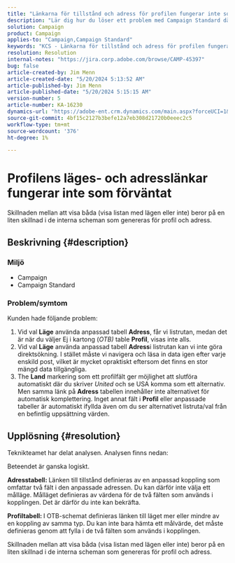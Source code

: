 ```yaml
---
title: "Länkarna för tillstånd och adress för profilen fungerar inte som förväntat"
description: "Lär dig hur du löser ett problem med Campaign Standard där listrutan inte är synlig när du väljer Läge med anpassad tabelladress."
solution: Campaign
product: Campaign
applies-to: "Campaign,Campaign Standard"
keywords: "KCS - Länkarna för tillstånd och adress för profilen fungerar inte som förväntat "
resolution: Resolution
internal-notes: "https://jira.corp.adobe.com/browse/CAMP-45397"
bug: false
article-created-by: Jim Menn
article-created-date: "5/20/2024 5:13:52 AM"
article-published-by: Jim Menn
article-published-date: "5/20/2024 5:15:15 AM"
version-number: 5
article-number: KA-16230
dynamics-url: "https://adobe-ent.crm.dynamics.com/main.aspx?forceUCI=1&pagetype=entityrecord&etn=knowledgearticle&id=7cbb54ba-6716-ef11-9f8a-6045bd006268"
source-git-commit: 4bf15c2127b3befe12a7eb308d21720b0eeec2c5
workflow-type: tm+mt
source-wordcount: '376'
ht-degree: 1%

---
```


# Profilens läges- och adresslänkar fungerar inte som förväntat


Skillnaden mellan att visa båda (visa listan med lägen eller inte) beror på en liten skillnad i de interna scheman som genereras för profil och adress.

## Beskrivning {#description}


### <b>Miljö</b>

- Campaign
- Campaign Standard


### <b>Problem/symtom</b>

Kunden hade följande problem:

1. Vid val <b>Läge</b> använda anpassad tabell <b>Adress</b>, får vi listrutan, medan det är när du väljer Ej i kartong (*OTB)* table <b>Profil</b>, visas inte alls.
2. Vid val <b>Läge</b> använda anpassad tabell <b>Adress</b>i listrutan kan vi inte göra direktsökning. I stället måste vi navigera och läsa in data igen efter varje enskild post, vilket är mycket opraktiskt eftersom det finns en stor mängd data tillgängliga.
3. The <b>Land</b> markering som ett profilfält ger möjlighet att slutföra automatiskt där du skriver *United* och se USA komma som ett alternativ. Men samma länk på <b>Adress</b> tabellen innehåller inte alternativet för automatisk komplettering. Inget annat fält i <b>Profil</b> eller anpassade tabeller är automatiskt ifyllda även om du ser alternativet listruta/val från en befintlig uppsättning värden.



## Upplösning {#resolution}


Teknikteamet har delat analysen. Analysen finns nedan:

Beteendet är ganska logiskt.

<b>Adresstabell: </b>Länken till tillstånd definieras av en anpassad koppling som omfattar två fält i den anpassade adressen. Du kan därför inte välja ett målläge.
Målläget definieras av värdena för de två fälten som används i kopplingen. Det är därför du inte kan bekräfta.

<b>Profiltabell: </b>I OTB-schemat definieras länken till läget mer eller mindre av en koppling av samma typ. Du kan inte bara hämta ett målvärde, det måste definieras genom att fylla i de två fälten som används i kopplingen.

Skillnaden mellan att visa båda (visa listan med lägen eller inte) beror på en liten skillnad i de interna scheman som genereras för profil och adress.


